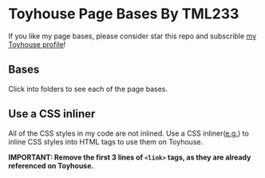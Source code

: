 # Toyhouse Page Bases By TML233
If you like my page bases, please consider star this repo and subscrible [my Toyhouse profile](https://toyhou.se/TML233)!

## Bases
Click into folders to see each of the page bases.

## Use a CSS inliner
All of the CSS styles in my code are not inlined.
Use a CSS inliner([e.g.](https://templates.mailchimp.com/resources/inline-css/)) to inline CSS styles into HTML tags to use them on Toyhouse.

**IMPORTANT: Remove the first 3 lines of `<link>` tags, as they are already referenced on Toyhouse.**